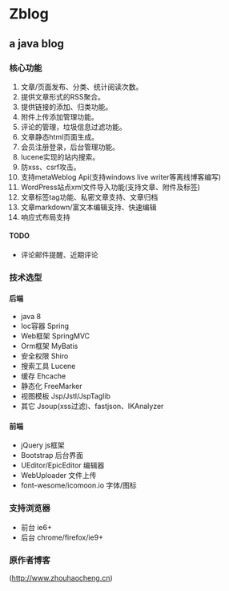 Zblog
=======

a java blog
---------------

### 核心功能
1.	文章/页面发布、分类、统计阅读次数。
2.	提供文章形式的RSS聚合。
3.	提供链接的添加、归类功能。
4.	附件上传添加管理功能。
5.	评论的管理，垃圾信息过滤功能。
6.	文章静态html页面生成。
7.	会员注册登录，后台管理功能。
8.	lucene实现的站内搜索。
9.	防xss、csrf攻击。
10.	支持metaWeblog Api(支持windows live writer等离线博客编写)
11.	WordPress站点xml文件导入功能(支持文章、附件及标签)
12.	文章标签tag功能、私密文章支持、文章归档
13.	文章markdown/富文本编辑支持、快速编辑
14.	响应式布局支持

#### TODO
*	评论邮件提醒、近期评论

### 技术选型

#### 后端
* java 8
* Ioc容器 Spring
* Web框架 SpringMVC
* Orm框架 MyBatis
* 安全权限 Shiro
* 搜索工具 Lucene
* 缓存 Ehcache
* 静态化 FreeMarker
* 视图模板 Jsp/Jstl/JspTaglib
* 其它 Jsoup(xss过滤)、fastjson、IKAnalyzer

#### 前端
* jQuery js框架
* Bootstrap 后台界面
* UEditor/EpicEditor 编辑器
* WebUploader 文件上传
* font-wesome/icomoon.io 字体/图标

### 支持浏览器
* 前台 ie6+
* 后台 chrome/firefox/ie9+
  
### 原作者博客
  (http://www.zhouhaocheng.cn)